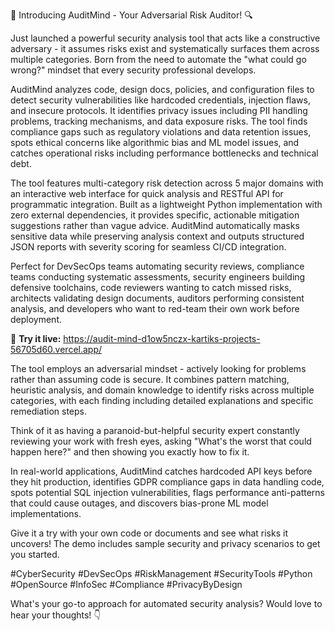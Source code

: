 🚀 Introducing AuditMind - Your Adversarial Risk Auditor! 🔍

Just launched a powerful security analysis tool that acts like a constructive adversary - it assumes risks exist and systematically surfaces them across multiple categories. Born from the need to automate the "what could go wrong?" mindset that every security professional develops.

AuditMind analyzes code, design docs, policies, and configuration files to detect security vulnerabilities like hardcoded credentials, injection flaws, and insecure protocols. It identifies privacy issues including PII handling problems, tracking mechanisms, and data exposure risks. The tool finds compliance gaps such as regulatory violations and data retention issues, spots ethical concerns like algorithmic bias and ML model issues, and catches operational risks including performance bottlenecks and technical debt.

The tool features multi-category risk detection across 5 major domains with an interactive web interface for quick analysis and RESTful API for programmatic integration. Built as a lightweight Python implementation with zero external dependencies, it provides specific, actionable mitigation suggestions rather than vague advice. AuditMind automatically masks sensitive data while preserving analysis context and outputs structured JSON reports with severity scoring for seamless CI/CD integration.

Perfect for DevSecOps teams automating security reviews, compliance teams conducting systematic assessments, security engineers building defensive toolchains, code reviewers wanting to catch missed risks, architects validating design documents, auditors performing consistent analysis, and developers who want to red-team their own work before deployment.

🔗 **Try it live:** https://audit-mind-d1ow5nczx-kartiks-projects-56705d60.vercel.app/

The tool employs an adversarial mindset - actively looking for problems rather than assuming code is secure. It combines pattern matching, heuristic analysis, and domain knowledge to identify risks across multiple categories, with each finding including detailed explanations and specific remediation steps.

Think of it as having a paranoid-but-helpful security expert constantly reviewing your work with fresh eyes, asking "What's the worst that could happen here?" and then showing you exactly how to fix it.

In real-world applications, AuditMind catches hardcoded API keys before they hit production, identifies GDPR compliance gaps in data handling code, spots potential SQL injection vulnerabilities, flags performance anti-patterns that could cause outages, and discovers bias-prone ML model implementations.

Give it a try with your own code or documents and see what risks it uncovers! The demo includes sample security and privacy scenarios to get you started.

#CyberSecurity #DevSecOps #RiskManagement #SecurityTools #Python #OpenSource #InfoSec #Compliance #PrivacyByDesign

What's your go-to approach for automated security analysis? Would love to hear your thoughts! 👇